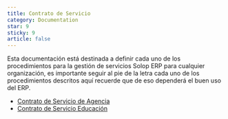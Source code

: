 ```yaml
---
title: Contrato de Servicio
category: Documentation
star: 9
sticky: 9
article: false
---
```


Esta documentación está destinada a definir cada uno de los procedimientos para la gestión de servicios Solop ERP para cualquier organización, es importante seguir al pie de la letra cada uno de los procedimientos descritos aquí recuerde que de eso dependerá el buen uso del ERP.

- [Contrato de Servicio de Agencia](service-agency-contract)
- [Contrato de Servicio Educación](service-education-contract)